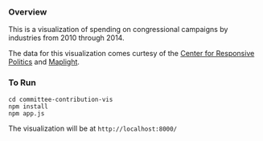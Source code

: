 ### Overview
This is a visualization of spending on congressional campaigns by industries from 2010 through 2014.

The data for this visualization comes curtesy of the [Center for Responsive Politics](https://www.opensecrets.org/) and [Maplight](http://maplight.org/).

### To Run
```
cd committee-contribution-vis
npm install
npm app.js
```
The visualization will be at `http://localhost:8000/`
